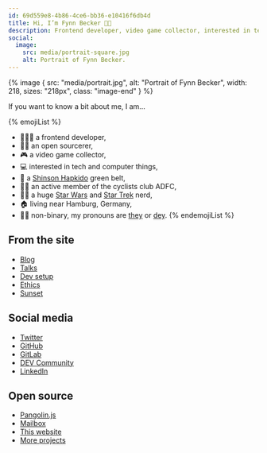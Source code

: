 ```yaml
---
id: 69d559e8-4b86-4ce6-bb36-e10416f6db4d
title: Hi, I’m Fynn Becker 👋🏻
description: Frontend developer, video game collector, interested in tech and computer things, cyclist, Shinson Hapkido 🥋, Star Wars and Star Trek 🖖🏻
social:
  image:
    src: media/portrait-square.jpg
    alt: Portrait of Fynn Becker.
---
```


{% image {
  src: "media/portrait.jpg",
  alt: "Portrait of Fynn Becker",
  width: 218,
  sizes: "218px",
  class: "image-end"
} %}

If you want to know a bit about me, I am…

{% emojiList %}
* 🧑🏻‍💻 a frontend developer,
* 🧙🏻 an open sourcerer,
* 🎮 a video game collector,
* 💻 interested in tech and computer things,
* 🥋 a [Shinson Hapkido](http://www.shinsonhapkido.org) green belt,
* 🚴🏻 an active member of the cyclists club ADFC,
* 🖖🏻 a huge [Star Wars](https://twitter.com/mvsde/status/1408409600643190788) and [Star Trek](https://twitter.com/mvsde/status/1400519056374046726) nerd,
* 🏠 living near Hamburg, Germany,
* 🏳️‍⚧️ non-binary, my pronouns are [they](https://en.pronouns.page/they) or [dey](https://de.pronouns.page/dey).
{% endemojiList %}

## From the site

* [Blog](/blog/)
* [Talks](/talks/)
* [Dev setup](/uses/)
* [Ethics](/ethics/)
* [Sunset](/sunset/)

## Social media

* [Twitter](https://twitter.com/mvsde)
* [GitHub](https://github.com/mvsde)
* [GitLab](https://gitlab.com/mvsde)
* [DEV Community](https://dev.to/fynn)
* [LinkedIn](https://linkedin.com/in/fynn)

## Open source

* [Pangolin.js](https://pangolinjs.org)
* [Mailbox](https://github.com/mvsde/mailbox)
* [This website](https://github.com/mvsde/website)
* [More projects](https://github.com/mvsde?tab=repositories)
